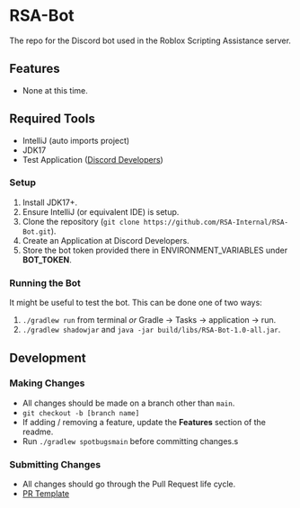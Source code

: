 # RSA-Bot
The repo for the Discord bot used in the Roblox Scripting Assistance server.

## Features
- None at this time.

## Required Tools
- IntelliJ (auto imports project)
- JDK17
- Test Application ([Discord Developers](https://discord.com/developers/applications))

### Setup
1. Install JDK17+.
2. Ensure IntelliJ (or equivalent IDE) is setup.
3. Clone the repository (`git clone https://github.com/RSA-Internal/RSA-Bot.git`).
4. Create an Application at Discord Developers.
5. Store the bot token provided there in ENVIRONMENT_VARIABLES under **BOT_TOKEN**.

### Running the Bot

It might be useful to test the bot. This can be done one of two ways:

1. `./gradlew run` from terminal _or_ Gradle -> Tasks -> application -> run.
2. `./gradlew shadowjar` and `java -jar build/libs/RSA-Bot-1.0-all.jar`.

## Development

### Making Changes

- All changes should be made on a branch other than `main`.
- `git checkout -b [branch name]`
- If adding / removing a feature, update the **Features** section of the readme.
- Run `./gradlew spotbugsmain` before committing changes.s

### Submitting Changes

- All changes should go through the Pull Request life cycle.
- [PR Template](https://github.com/RSA-Internal/RSA-Bot/tree/main/.github/pull_request_template.md)

